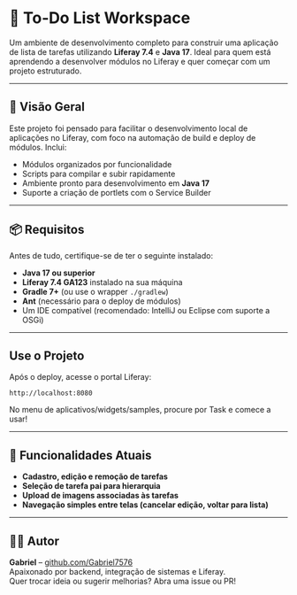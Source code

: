 # 📝 To‑Do List Workspace

Um ambiente de desenvolvimento completo para construir uma aplicação de lista de tarefas utilizando **Liferay 7.4** e **Java 17**. Ideal para quem está aprendendo a desenvolver módulos no Liferay e quer começar com um projeto estruturado.

---

## 🚀 Visão Geral

Este projeto foi pensado para facilitar o desenvolvimento local de aplicações no Liferay, com foco na automação de build e deploy de módulos. Inclui:

- Módulos organizados por funcionalidade
- Scripts para compilar e subir rapidamente
- Ambiente pronto para desenvolvimento em **Java 17**
- Suporte a criação de portlets com o Service Builder

---

## 📦 Requisitos

Antes de tudo, certifique-se de ter o seguinte instalado:

- **Java 17 ou superior**
- **Liferay 7.4 GA123** instalado na sua máquina
- **Gradle 7+** (ou use o wrapper `./gradlew`)
- **Ant** (necessário para o deploy de módulos)
- Um IDE compatível (recomendado: IntelliJ ou Eclipse com suporte a OSGi)

---

## Use o Projeto

Após o deploy, acesse o portal Liferay:

`http://localhost:8080`

No menu de aplicativos/widgets/samples, procure por Task e comece a usar!

---

## 🎯 Funcionalidades Atuais

- **Cadastro, edição e remoção de tarefas**
- **Seleção de tarefa pai para hierarquia**
- **Upload de imagens associadas às tarefas**
- **Navegação simples entre telas (cancelar edição, voltar para lista)**

---

## 👨‍💻 Autor

**Gabriel** – [github.com/Gabriel7576](https://github.com/Gabriel7576)  
Apaixonado por backend, integração de sistemas e Liferay.  
Quer trocar ideia ou sugerir melhorias? Abra uma issue ou PR!

